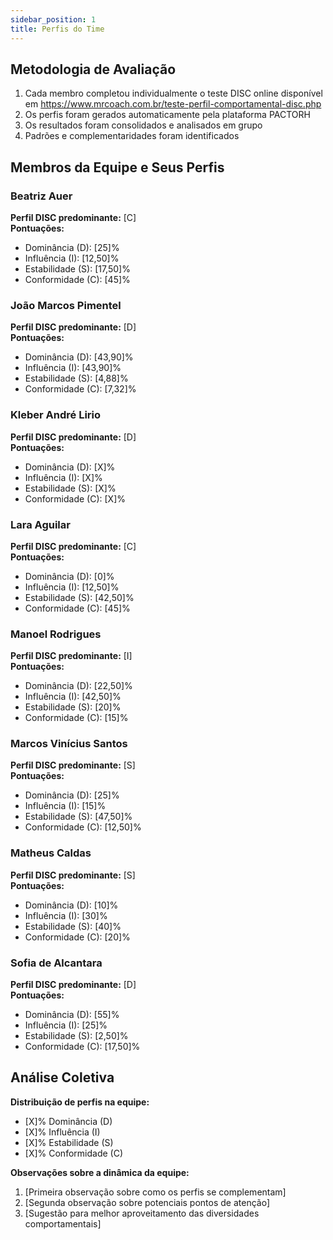 ```yaml
---
sidebar_position: 1
title: Perfis do Time
---
```

## Metodologia de Avaliação

1. Cada membro completou individualmente o teste DISC online disponível em https://www.mrcoach.com.br/teste-perfil-comportamental-disc.php
2. Os perfis foram gerados automaticamente pela plataforma PACTORH
3. Os resultados foram consolidados e analisados em grupo
4. Padrões e complementaridades foram identificados

## Membros da Equipe e Seus Perfis

### Beatriz Auer 
**Perfil DISC predominante:** [C]  
**Pontuações:**
- Dominância (D): [25]%
- Influência (I): [12,50]%
- Estabilidade (S): [17,50]%
- Conformidade (C): [45]%

### João Marcos Pimentel
**Perfil DISC predominante:** [D]  
**Pontuações:**
- Dominância (D): [43,90]%
- Influência (I): [43,90]%
- Estabilidade (S): [4,88]%
- Conformidade (C): [7,32]%

### Kleber André Lirio
**Perfil DISC predominante:** [D]  
**Pontuações:**
- Dominância (D): [X]%
- Influência (I): [X]%
- Estabilidade (S): [X]%
- Conformidade (C): [X]%
  
### Lara Aguilar
**Perfil DISC predominante:** [C]  
**Pontuações:**
- Dominância (D): [0]%
- Influência (I): [12,50]%
- Estabilidade (S): [42,50]%
- Conformidade (C): [45]%
  
### Manoel Rodrigues
**Perfil DISC predominante:** [I]  
**Pontuações:**
- Dominância (D): [22,50]%
- Influência (I): [42,50]%
- Estabilidade (S): [20]%
- Conformidade (C): [15]%

### Marcos Vinícius Santos
**Perfil DISC predominante:** [S]  
**Pontuações:**
- Dominância (D): [25]%
- Influência (I): [15]%
- Estabilidade (S): [47,50]%
- Conformidade (C): [12,50]%

### Matheus Caldas
**Perfil DISC predominante:** [S]  
**Pontuações:**
- Dominância (D): [10]%
- Influência (I): [30]%
- Estabilidade (S): [40]%
- Conformidade (C): [20]%

### Sofia de Alcantara
**Perfil DISC predominante:** [D]  
**Pontuações:**
- Dominância (D): [55]%
- Influência (I): [25]%
- Estabilidade (S): [2,50]%
- Conformidade (C): [17,50]%

## Análise Coletiva

**Distribuição de perfis na equipe:**
- [X]% Dominância (D)
- [X]% Influência (I)
- [X]% Estabilidade (S)
- [X]% Conformidade (C)

**Observações sobre a dinâmica da equipe:**
1. [Primeira observação sobre como os perfis se complementam]
2. [Segunda observação sobre potenciais pontos de atenção]
3. [Sugestão para melhor aproveitamento das diversidades comportamentais]